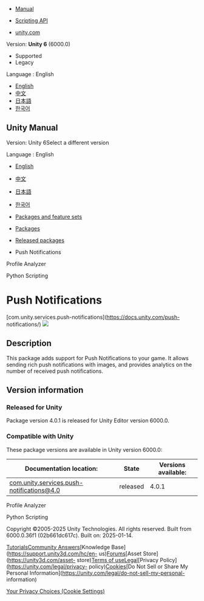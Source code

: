 [](https://docs.unity3d.com)

  * [Manual](../Manual/index.html)
  * [Scripting API](../ScriptReference/index.html)

  * [unity.com](https://unity.com/)

Version: **Unity 6** (6000.0)

  * Supported
  * Legacy

Language : English

  * [English](/Manual/com.unity.services.push-notifications.html)
  * [中文](/cn/current/Manual/com.unity.services.push-notifications.html)
  * [日本語](/ja/current/Manual/com.unity.services.push-notifications.html)
  * [한국어](/kr/current/Manual/com.unity.services.push-notifications.html)

[](https://docs.unity3d.com)

## Unity Manual

Version: Unity 6Select a different version

Language : English

  * [English](/Manual/com.unity.services.push-notifications.html)
  * [中文](/cn/current/Manual/com.unity.services.push-notifications.html)
  * [日本語](/ja/current/Manual/com.unity.services.push-notifications.html)
  * [한국어](/kr/current/Manual/com.unity.services.push-notifications.html)

  * [Packages and feature sets](PackagesList.html)
  * [Packages](Packages-all.html)
  * [Released packages](pack-safe.html)
  * Push Notifications 

[](com.unity.performance.profile-analyzer.html)

Profile Analyzer

[](com.unity.scripting.python.html)

Python Scripting

# Push Notifications

[com.unity.services.push-notifications](https://docs.unity.com/push-
notifications/) ![](../uploads/Main/iconRel.png)

## Description

This package adds support for Push Notifications to your game. It allows
sending rich push notifications with images, and provides analytics on the
number of received push notifications.

## Version information

### Released for Unity

Package version 4.0.1 is released for Unity Editor version 6000.0.

### Compatible with Unity

These package versions are available in Unity version 6000.0:

**Documentation location:** | **State** | **Versions available:**  
---|---|---  
[com.unity.services.push-notifications@4.0](https://docs.unity.com/push-notifications/) | released | 4.0.1  
  
[](com.unity.performance.profile-analyzer.html)

Profile Analyzer

[](com.unity.scripting.python.html)

Python Scripting

Copyright ©2005-2025 Unity Technologies. All rights reserved. Built from
6000.0.36f1 (02b661dc617c). Built on: 2025-01-14.

[Tutorials](https://learn.unity.com/)[Community
Answers](https://answers.unity3d.com)[Knowledge
Base](https://support.unity3d.com/hc/en-
us)[Forums](https://forum.unity3d.com)[Asset Store](https://unity3d.com/asset-
store)[Terms of
use](https://docs.unity3d.com/Manual/TermsOfUse.html)[Legal](https://unity.com/legal)[Privacy
Policy](https://unity.com/legal/privacy-
policy)[Cookies](https://unity.com/legal/cookie-policy)[Do Not Sell or Share
My Personal Information](https://unity.com/legal/do-not-sell-my-personal-
information)

[Your Privacy Choices (Cookie Settings)](javascript:void\(0\);)

